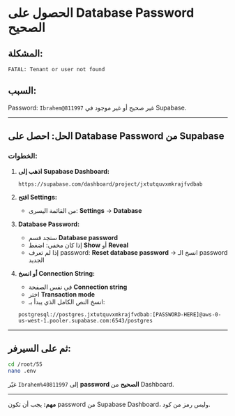 # الحصول على Database Password الصحيح

## المشكلة:
```
FATAL: Tenant or user not found
```

## السبب:
Password: `Ibrahem@811997` غير صحيح أو غير موجود في Supabase.

---

## الحل: احصل على Database Password من Supabase

### الخطوات:

1. **اذهب إلى Supabase Dashboard:**
   ```
   https://supabase.com/dashboard/project/jxtutquvxmkrajfvdbab
   ```

2. **افتح Settings:**
   - من القائمة اليسرى: **Settings** → **Database**

3. **Database Password:**
   - ستجد قسم **Database password**
   - إذا كان مخفي: اضغط **Show** أو **Reveal**
   - إذا لم تعرف password: **Reset database password** → انسخ الـ password الجديد

4. **أو انسخ Connection String:**
   - في نفس الصفحة **Connection string**
   - اختر **Transaction mode**
   - انسخ النص الكامل الذي يبدأ بـ:
   ```
   postgresql://postgres.jxtutquvxmkrajfvdbab:[PASSWORD-HERE]@aws-0-us-west-1.pooler.supabase.com:6543/postgres
   ```

---

## ثم على السيرفر:

```bash
cd /root/55
nano .env
```

غيّر `Ibrahem%40811997` إلى **password الصحيح** من Dashboard.

---

**مهم:** يجب أن تكون password من Supabase Dashboard، وليس رمز من كود.

